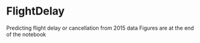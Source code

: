 # FlightDelay
Predicting flight delay or cancellation from 2015 data
Figures are at the end of the notebook
